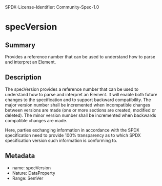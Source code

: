 SPDX-License-Identifier: Community-Spec-1.0

# specVersion

## Summary

Provides a reference number that can be used to understand how to parse and interpret an Element.

## Description

The specVersion provides a reference number that can be used to understand how to parse and interpret an Element.
It will enable both future changes to the specification and to support backward compatibility.
The major version number shall be incremented when incompatible changes between versions are made
(one or more sections are created, modified or deleted).
The minor version number shall be incremented when backwards compatible changes are made.

Here, parties exchanging information in accordance with the SPDX specification need to provide 
100% transparency as to which SPDX specification version such information is conforming to.

## Metadata

- name: specVersion
- Nature: DataProperty
- Range: SemVer

